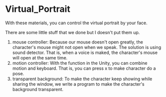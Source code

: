 # Virtual_Portrait
With these materials, you can control the virtual portrait by your face.


There are some little stuff that we done but I doesn't put them up.

1. mouse controller: Because our mouse doesn't open greatly, the character's mouse might not open when we speak. The solution is using sound detector. That is, when a voice is maked, the character's mouse will open at the same time. 
2. motion controller: With the function in the Unity, you can combine motion and keyboard. That is, you can press x to make character do a pose.
3. transparent background: To make the character keep showing while sharing the window, we write a program to make the character's background transparent.
